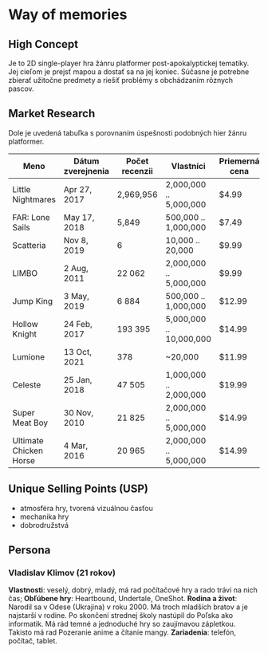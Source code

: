 # Way of memories

## High Concept

Je to 2D single-player hra žánru platformer post-apokalyptickej tematiky. Jej cieľom je prejsť mapou a dostať sa na jej koniec. Súčasne je potrebne zbierať užitočne predmety a riešiť problémy s obchádzaním rôznych pascov.

## Market Research

Dole je uvedená tabuľka s porovnaním úspešnosti podobných hier žánru platformer.

| Meno                   | Dátum zverejnenia | Počet recenzii | Vlastníci               | Priemerná cena | Hrubý odhad  |
| ---------------------- | ----------------- | -------------- | ----------------------- | -------------- | ------------ |
| Little Nightmares      | Apr 27, 2017      | 2,969,956      | 2,000,000 .. 5,000,000  | $4.99          | $17 465 000  |
| FAR: Lone Sails        | May 17, 2018      | 5,849          | 500,000 .. 1,000,000    | $7.49          | $5 617 500   |
| Scatteria              | Nov 8, 2019       | 6              | 10,000 .. 20,000        | $9.99          | $99900       |
| LIMBO                  | 2 Aug, 2011       | 22 062         | 2,000,000 .. 5,000,000  | $9.99          | $34 965 000  |
| Jump King              | 3 May, 2019       | 6 884          | 500,000 .. 1,000,000    | $12.99         | $9 742 500   |
| Hollow Knight          | 24 Feb, 2017      | 193 395        | 5,000,000 .. 10,000,000 | $14.99         | $112 425 000 |
| Lumione                | 13 Oct, 2021      | 378            | ~20,000                 | $11.99         | $239 800     |
| Celeste                | 25 Jan, 2018      | 47 505         | 1,000,000 .. 2,000,000  | $19.99         | $29 985 000  |
| Super Meat Boy         | 30 Nov, 2010      | 21 825         | 2,000,000 .. 5,000,000  | $14.99         | $52 465 000  |
| Ultimate Chicken Horse | 4 Mar, 2016       | 20 965         | 2,000,000 .. 5,000,000  | $14.99         | $52 465 000  |

## Unique Selling Points (USP)

- atmosféra hry, tvorená vizuálnou časťou
- mechanika hry
- dobrodružstvá

## Persona

### Vladislav Klimov (21 rokov)

**Vlastnosti**: veselý, dobrý, mladý, má rad počítačové hry a rado trávi na nich čas;
**Obľúbene hry**: Heartbound, Undertale, OneShot.
**Rodina a život**: Narodil sa v Odese (Ukrajina) v roku 2000. Má troch mladších bratov a je najstarší v rodine. Po skončení strednej školy nastúpil do Poľska ako informatik. Má rád temné a jednoduché hry so zaujímavou zápletkou. Takisto má rad Pozeranie anime a čítanie mangy.
**Zariadenia**: telefón, počítač, tablet.
